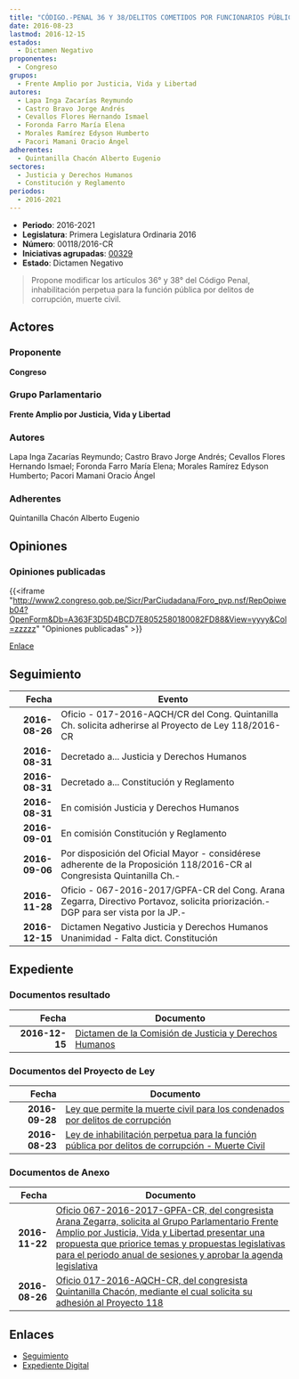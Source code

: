 ```yaml
---
title: "CÓDIGO.-PENAL 36 Y 38/DELITOS COMETIDOS POR FUNCIONARIOS PÚBLICOS"
date: 2016-08-23
lastmod: 2016-12-15
estados: 
  - Dictamen Negativo
proponentes: 
  - Congreso
grupos: 
  - Frente Amplio por Justicia, Vida y Libertad
autores: 
  - Lapa Inga Zacarías Reymundo
  - Castro Bravo Jorge Andrés
  - Cevallos Flores Hernando Ismael
  - Foronda Farro María Elena
  - Morales Ramírez Edyson Humberto
  - Pacori Mamani Oracio Ángel
adherentes: 
  - Quintanilla Chacón Alberto Eugenio
sectores: 
  - Justicia y Derechos Humanos
  - Constitución y Reglamento
periodos: 
  - 2016-2021
---
```


- **Periodo**: 2016-2021
- **Legislatura**: Primera Legislatura Ordinaria 2016
- **Número**: 00118/2016-CR
- **Iniciativas agrupadas**: [00329](../../00300/00329)
- **Estado**: Dictamen Negativo

> Propone modificar los artículos 36° y 38° del Código Penal, inhabilitación perpetua para la función pública por delitos de corrupción, muerte civil.


## Actores

### Proponente

**Congreso**

### Grupo Parlamentario

**Frente Amplio por Justicia, Vida y Libertad**

### Autores

Lapa Inga Zacarías Reymundo; Castro Bravo Jorge Andrés; Cevallos Flores Hernando Ismael; Foronda Farro María Elena; Morales Ramírez Edyson Humberto; Pacori Mamani Oracio Ángel

### Adherentes

Quintanilla Chacón Alberto Eugenio


## Opiniones

### Opiniones publicadas

{{<iframe "http://www2.congreso.gob.pe/Sicr/ParCiudadana/Foro_pvp.nsf/RepOpiweb04?OpenForm&Db=A363F3D5D4BCD7E8052580180082FD88&View=yyyy&Col=zzzzz" "Opiniones publicadas" >}}

[Enlace](http://www2.congreso.gob.pe/Sicr/ParCiudadana/Foro_pvp.nsf/RepOpiweb04?OpenForm&Db=A363F3D5D4BCD7E8052580180082FD88&View=yyyy&Col=zzzzz)

## Seguimiento

| Fecha | Evento |
|------:|--------|
| **2016-08-26** | Oficio - 017-2016-AQCH/CR del Cong. Quintanilla Ch. solicita adherirse al Proyecto de Ley 118/2016-CR|
| **2016-08-31** | Decretado a... Justicia y Derechos Humanos|
| **2016-08-31** | Decretado a... Constitución y Reglamento|
| **2016-08-31** | En comisión Justicia y Derechos Humanos|
| **2016-09-01** | En comisión Constitución y Reglamento|
| **2016-09-06** | Por disposición del Oficial Mayor - considérese adherente de la Proposición 118/2016-CR al Congresista Quintanilla Ch.-|
| **2016-11-28** | Oficio - 067-2016-2017/GPFA-CR del Cong. Arana Zegarra, Directivo Portavoz, solicita priorización.-DGP para ser vista por la JP.-|
| **2016-12-15** | Dictamen Negativo Justicia y Derechos Humanos Unanimidad - Falta dict. Constitución|


## Expediente


### Documentos resultado

| Fecha | Documento |
|------:|--------|
| **2016-12-15** | [Dictamen de la Comisión de Justicia y Derechos Humanos](http://www.leyes.congreso.gob.pe/Documentos/2016_2021/Dictamenes/Proyectos_de_Ley/00118DC15MAY20161215.pdf) |

### Documentos del Proyecto de Ley

| Fecha | Documento |
|------:|--------|
| **2016-09-28** | [Ley que permite la muerte civil para los condenados por delitos de corrupción](http://www.leyes.congreso.gob.pe/Documentos/2016_2021/Proyectos_de_Ley_y_de_Resoluciones_Legislativas/PL0032920160928..pdf) |
| **2016-08-23** | [Ley de inhabilitación perpetua para la función pública por delitos de corrupción - Muerte Civil](http://www.leyes.congreso.gob.pe/Documentos/2016_2021/Proyectos_de_Ley_y_de_Resoluciones_Legislativas/PL0011820160823.pdf) |

### Documentos de Anexo

| Fecha | Documento |
|------:|--------|
| **2016-11-22** | [Oficio 067-2016-2017-GPFA-CR, del congresista Arana Zegarra, solicita al Grupo Parlamentario Frente Amplio por Justicia, Vida y Libertad presentar una propuesta que priorice temas y propuestas legislativas para el periodo anual de sesiones y aprobar la agenda legislativa](http://www.leyes.congreso.gob.pe/Documentos/2016_2021/Oficios/Grupos_Parlamentarios/OFICIO-067-2016-2017-GPFA-CR.pdf) |
| **2016-08-26** | [Oficio 017-2016-AQCH-CR, del congresista Quintanilla Chacón, mediante el cual solicita su adhesión al Proyecto 118](http://www.leyes.congreso.gob.pe/Documentos/2016_2021/Adhesiones/Proyectos_de_Ley/OFICIO-017-2016-AQCH-CR..PDF) |

## Enlaces 

- [Seguimiento](http://www2.congreso.gob.pe/Sicr/TraDocEstProc/CLProLey2016.nsf/f7fff46988ca05b1052578e100829cc7/85cf8341f88f4e0a0525801900037ae1?OpenDocument)
- [Expediente Digital](http://www2.congreso.gob.pe/Sicr/TraDocEstProc/CLProLey2016.nsf/f7fff46988ca05b1052578e100829cc7/85cf8341f88f4e0a0525801900037ae1?OpenDocument&Click=05257FB7005EB655.eb71d0cf91d8294e05256cdf006b5706/$Body/0.1C6C)
